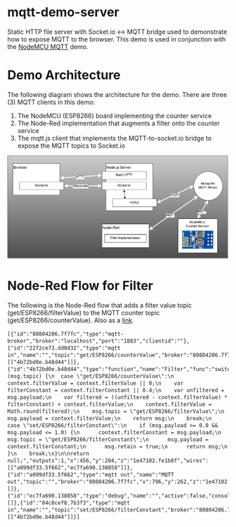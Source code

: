 mqtt-demo-server
===============
Static HTTP file server with Socket.io &lt;-> MQTT bridge used to demonstrate how to expose MQTT to the browser.  This demo is used in conjunction with the [NodeMCU MQTT](https://github.com/pprimm/nodemcu-lua-mqtt) demo.

Demo Architecture
===============
The following diagram shows the architecture for the demo.  There are three (3) MQTT clients in this demo:

 1. The NodeMCU (ESP8266) board implementing the counter service
 2. The Node-Red implementation that augments a filter onto the counter service
 3. The mqtt.js client that implements the MQTT-to-socket.io bridge to expose the MQTT topics to Socket.io

![Demo Architecture](https://github.com/pprimm/mqtt-demo-server/blob/master/architecture.png)

Node-Red Flow for Filter
====================
The following is the Node-Red flow that adds a filter value topic (get/ESP8266/filterValue) to the MQTT counter topic (get/ESP8266/counterValue).  Also as a [link](https://github.com/pprimm/mqtt-demo-server/blob/master/filter-flow.json).

    [{"id":"80804206.7f7fc","type":"mqtt-broker","broker":"localhost","port":"1883","clientid":""},{"id":"22f2ce73.dd0d32","type":"mqtt in","name":"","topic":"get/ESP8266/counterValue","broker":"80804206.7f7fc","x":146,"y":90,"z":"1e47102.fe1b8f","wires":[["4b72bd0e.b48d44"]]},{"id":"4b72bd0e.b48d44","type":"function","name":"Filter","func":"switch (msg.topic) {\n  case \"get/ESP8266/counterValue\":\n    context.filterValue = context.filterValue || 0;\n    var filterConstant = context.filterConstant || 0.4;\n    var unfiltered = msg.payload;\n    var filtered = ((unfiltered - context.filterValue) * filterConstant) + context.filterValue;\n    context.filterValue = Math.round(filtered);\n    msg.topic = \"get/ESP8266/filterValue\";\n    msg.payload = context.filterValue;\n    return msg;\n    break;\n  case \"set/ESP8266/filterConstant\":\n    if (msg.payload >= 0.0 && msg.payload <= 1.0) {\n      context.filterConstant = msg.payload;\n      msg.topic = \"get/ESP8266/filterConstant\";\n      msg.payload = context.filterConstant;\n      msg.retain = true;\n      return msg;\n    }\n    break;\n}\n\nreturn null;","outputs":1,"x":456,"y":204,"z":"1e47102.fe1b8f","wires":[["a099df33.5f662","ec7fa690.138058"]]},{"id":"a099df33.5f662","type":"mqtt out","name":"MQTT out","topic":"","broker":"80804206.7f7fc","x":796,"y":262,"z":"1e47102.fe1b8f","wires":[]},{"id":"ec7fa690.138058","type":"debug","name":"","active":false,"console":false,"complete":false,"x":795,"y":123,"z":"1e47102.fe1b8f","wires":[]},{"id":"84c0cef8.7b3f3","type":"mqtt in","name":"","topic":"set/ESP8266/filterConstant","broker":"80804206.7f7fc","x":151,"y":248,"z":"1e47102.fe1b8f","wires":[["4b72bd0e.b48d44"]]}]
